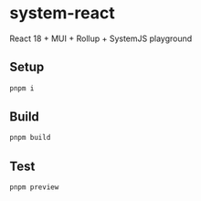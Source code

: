 # system-react

React 18 + MUI + Rollup + SystemJS playground

## Setup

```bash
pnpm i
```

## Build

```bash
pnpm build
```

## Test

```bash
pnpm preview
```
